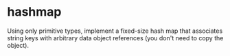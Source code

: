 # hashmap
Using only primitive types, implement a fixed-size hash map that associates string keys with arbitrary data object references (you don't need to copy the object). 

